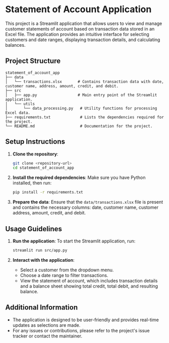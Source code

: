 # Statement of Account Application

This project is a Streamlit application that allows users to view and manage customer statements of account based on transaction data stored in an Excel file. The application provides an intuitive interface for selecting customers and date ranges, displaying transaction details, and calculating balances.

## Project Structure

```
statement_of_account_app
├── data
│   └── transactions.xlsx       # Contains transaction data with date, customer name, address, amount, credit, and debit.
├── src
│   ├── app.py                  # Main entry point of the Streamlit application.
│   └── utils
│       └── data_processing.py   # Utility functions for processing Excel data.
├── requirements.txt             # Lists the dependencies required for the project.
└── README.md                    # Documentation for the project.
```

## Setup Instructions

1. **Clone the repository**:
   ```bash
   git clone <repository-url>
   cd statement_of_account_app
   ```

2. **Install the required dependencies**:
   Make sure you have Python installed, then run:
   ```bash
   pip install -r requirements.txt
   ```

3. **Prepare the data**:
   Ensure that the `data/transactions.xlsx` file is present and contains the necessary columns: date, customer name, customer address, amount, credit, and debit.

## Usage Guidelines

1. **Run the application**:
   To start the Streamlit application, run:
   ```bash
   streamlit run src/app.py
   ```

2. **Interact with the application**:
   - Select a customer from the dropdown menu.
   - Choose a date range to filter transactions.
   - View the statement of account, which includes transaction details and a balance sheet showing total credit, total debit, and resulting balance.

## Additional Information

- The application is designed to be user-friendly and provides real-time updates as selections are made.
- For any issues or contributions, please refer to the project's issue tracker or contact the maintainer.